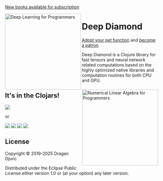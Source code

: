 [New books available for subscription](https://aiprobook.com)

<img src="http://aiprobook.com/img/dlfp-cover.png" alt="Deep Learning for Programmers" title="Deep Learning for Programmers" align="left" width="250"/>

<img src="http://aiprobook.com/img/lafp-cover.png" alt="Numerical Linear Algebra for Programmers" title="Numerical Linear Algebra for Programmers" align="right" width="250"/>

# Deep Diamond

[Adopt your pet function](https://dragan.rocks/articles/18/Patreon-Announcement-Adopt-a-Function) and [become a patron](https://patreon.com/draganrocks).

Deep Diamond is a Clojure library for fast tensors and neural network related computations based on the highly optimized native libraries and computation routines for both CPU and GPU.

## It's in the Clojars!

![](https://clojars.org/uncomplicate/deep-diamond/latest-version.svg)

or

![](https://clojars.org/org.uncomplicate/deep-diamond-base/latest-version.svg)
![](https://clojars.org/org.uncomplicate/deep-diamond-dnnl/latest-version.svg)
![](https://clojars.org/org.uncomplicate/deep-diamond-cuda/latest-version.svg)
![](https://clojars.org/org.uncomplicate/deep-diamond-bnns/latest-version.svg)

## License

Copyright © 2019-2025 Dragan Djuric

Distributed under the Eclipse Public License either version 1.0 or (at your option) any later version.
